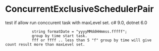 ﻿# ConcurrentExclusiveSchedulerPair
test if allow run conccurent task with maxLevel set. c# 9.0,  dotnet 6.0

				
				string formatDate = "yyyyMMddHHmmss.fffff";
				group by time start task.
				fff or ffff .. less than 5 "f" group by time will give count result more than maxLevel set.